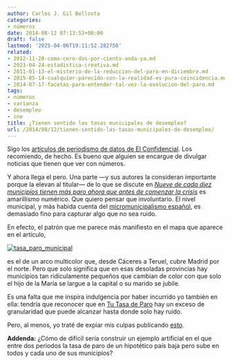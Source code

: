 ```yaml
---
author: Carlos J. Gil Bellosta
categories:
- números
date: 2014-08-12 07:13:53+00:00
draft: false
lastmod: '2025-04-06T19:11:52.282750'
related:
- 2012-11-28-coma-cero-dos-por-ciento-anda-ya.md
- 2023-04-24-estadistica-creativa.md
- 2011-01-13-el-misterio-de-la-reduccion-del-paro-en-diciembre.md
- 2015-05-14-cualquier-parecido-con-la-realidad-es-pura-coincidencia.md
- 2014-07-17-facetas-para-entender-tal-vez-la-evolucion-del-paro.md
tags:
- números
- varianza
- desempleo
- ine
title: ¿Tienen sentido las tasas municipales de desempleo?
url: /2014/08/12/tienen-sentido-las-tasas-municipales-de-desempleo/
---
```


Sigo los [artículos de periodismo de datos de El Confidencial](http://www.elconfidencial.com/tags/temas/periodismo-de-datos-9977/). Los recomiendo, de hecho. Es bueno que alguien se encargue de divulgar noticias que tienen que ver con números.

Y ahora llega el pero. Una parte —y sus autores la consideran importante porque la elevan al titular— de lo que se discute en [_Nueve de cada diez municipios tienen más paro ahora que antes de comenzar la crisis_](http://www.elconfidencial.com/espana/2014-08-07/nueve-de-cada-diez-municipios-tienen-mas-paro-ahora-que-antes-de-comenzar-la-crisis_172665/) es amarillismo numérico. Que quiero pensar que involuntario. El nivel municipal, y más habida cuenta del [micromunicipalismo español](http://nadaesgratis.es/?p=39005), es demasiado fino para capturar algo que no sea ruido.

En efecto, el patrón que me parece más manifiesto en el mapa que aparece en el artículo,

[![tasa_paro_municipal](/wp-uploads/2014/08/tasa_paro_municipal.png#center)
](/wp-uploads/2014/08/tasa_paro_municipal.png#center)

es el de un arco multicolor que, desde Cáceres a Teruel, cubre Madrid por el norte. Pero que solo significa que en esas desoladas provincias hay municipios tan ridículamente pequeños que cambian de color con que solo el hijo de la María se largue a la capital o su marido se jubile.

Es una falta que me inspira indulgencia por haber incurrido yo también en ella: tendría que reconocer que en [Tu Tasa de Paro](http://www.tutasadeparo.es/) hay un exceso de granularidad que puede alcanzar hasta donde solo hay ruido.

Pero, al menos, yo traté de expiar mis culpas publicando [esto](https://datanalytics.com/2011/08/10/de-la-varianza-en-muestras-pequenas-y-el-problema-del-hospital/).

**Addenda:** ¿Cómo de difícil sería construir un ejemplo artificial en el que entre dos periodos la tasa de paro de un hipotético país baja pero sube en todos y cada uno de sus municipios?